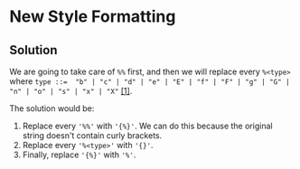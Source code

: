 # New Style Formatting

## Solution

We are going to take care of `%%` first, and then we will replace every `%<type>` where `type ::=  "b" | "c" | "d" | "e" | "E" | "f" | "F" | "g" | "G" | "n" | "o" | "s" | "x" | "X"` [[1]][format-specs].

The solution would be:

1. Replace every `'%%'` with `'{%}'`. We can do this because the original string doesn't contain curly brackets.
2. Replace every `'%<type>'` with `'{}'`.
3. Finally, replace `'{%}'` with `'%'`.

[format-specs]:https://docs.python.org/2/library/string.html#format-specification-mini-language
